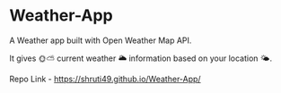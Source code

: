 # Weather-App

A Weather app built with Open Weather Map API.

It gives 🌞⛅ current weather 🌥 information based on your location 🌤.

Repo Link - https://shruti49.github.io/Weather-App/
